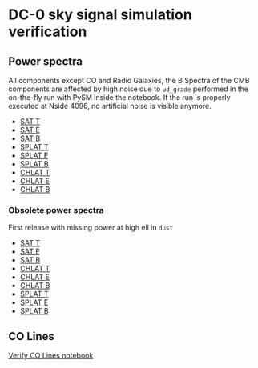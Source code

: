 # DC-0 sky signal simulation verification

## Power spectra

All components except CO and Radio Galaxies,
the B Spectra of the CMB components are affected by high noise due to `ud_grade` performed in the on-the-fly run with PySM inside the notebook.
If the run is properly executed at Nside 4096, no artificial noise is visible anymore.

* [SAT T](https://nbviewer.org/gist/zonca/8c56ea1ae49037efd6bb6f265905aef3)
* [SAT E](https://nbviewer.org/gist/zonca/0d91eb04cb37f768fc0f10b7919eebb7)
* [SAT B](https://nbviewer.org/gist/zonca/1ee1a23565987021e2e7cb5638f3b17d)
* [SPLAT T](https://nbviewer.org/gist/zonca/a389465a87bca21446d4a67696b95631)
* [SPLAT E](https://nbviewer.org/gist/zonca/87b026ef38ad63f999e3a4b5da341bdf)
* [SPLAT B](https://nbviewer.org/gist/zonca/269fa7c35a61615a2dbb6b352a0ebe56)
* [CHLAT T](https://nbviewer.org/gist/zonca/53fbb4a46f1683add9d5f67593e309b1)
* [CHLAT E](https://nbviewer.org/gist/zonca/f2a0c878a08b86bc4df985f071c64fd6)
* [CHLAT B](https://nbviewer.org/gist/zonca/b7919148feed4854c25d4aa63a1694f7)

### Obsolete power spectra

First release with missing power at high ell in `dust`

* [SAT T](https://nbviewer.org/gist/zonca/064437a8a988666a52288836e5a40fbb)
* [SAT E](https://nbviewer.org/gist/zonca/5a77d7e3d02de90f28327408034da02f)
* [SAT B](https://nbviewer.org/gist/zonca/5a81e11324d95407a5a34226851c8e3e)
* [CHLAT T](https://nbviewer.org/gist/zonca/2689131a2c458224f595b96a2f90387e)
* [CHLAT E](https://nbviewer.org/gist/zonca/0b86799c564d86fb817911c611a7af32)
* [CHLAT B](https://nbviewer.org/gist/zonca/8321f3315a59ce31148758d06714c544)
* [SPLAT T](https://nbviewer.org/gist/zonca/96f99de0963ae519d5487b16acb7f9f5)
* [SPLAT E](https://nbviewer.org/gist/zonca/cc28f8206efcba55884af518e2d7e0ea)
* [SPLAT B](https://nbviewer.org/gist/zonca/e651e69af46bf11cf049691573e74a1b)

## CO Lines

[Verify CO Lines notebook](verify_CO.ipynb)
